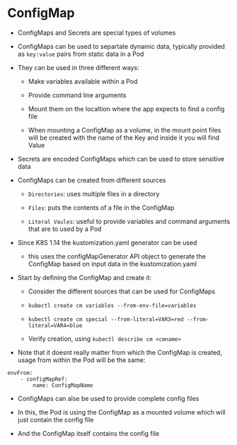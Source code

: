# ConfigMap

- ConfigMaps and Secrets are special types of volumes

- ConfigMaps can be used to separtate dynamic data, typically provided as `key:value` pairs from static data in a Pod

- They can be used in three different ways:
    - Make variables available within a Pod

    - Provide command line arguments

    - Mount them on the localtion where the app expects to find a config file

    - When mounting a ConfigMap as a volume, in the mount point files will be created with the name of the Key and inside it you will find Value

- Secrets are encoded ConfigMaps which can be used to store sensitive data

- ConfigMaps can be created from different sources
    
    - `Directories`: uses multiple files in a directory

    - `Files`: puts the contents of a file in the ConfigMap

    - `Literal Vaules`: useful to provide variables and command arguments that are to used by a Pod

- Since K8S 1.14 the kustomization.yaml generator can be used
    - this uses the configMapGenerator API object to generate the ConfigMap based on input data in the kustomization.yaml

- Start by defining the ConfigMap and create it:

    - Consider the different sources that can be used for ConfigMaps

    - `kubectl create cm variables --from-env-file=variables`

    - `kubectl create cm special --from-literal=VAR3=red --from-literal=VAR4=blue`

    - Verify creation, using `kubectl describe cm <cmname>`

- Note that it doesnt really matter from which the ConfigMap is created, usage from within the Pod will be the same:
```
envFrom:
    - configMapRef:
        name: ConfigMapName
```

- ConfigMaps can alse be used to provide complete config files

- In this, the Pod is using the ConfigMap as a mounted volume which will just contain the config file

- And the ConfigMap itself contains the config file

